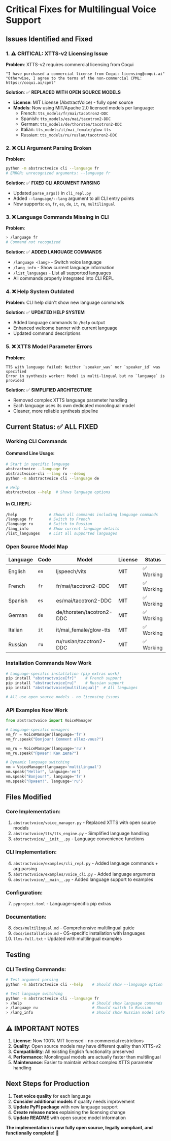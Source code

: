 # Critical Fixes for Multilingual Voice Support

## Issues Identified and Fixed

### 1. ⚠️ **CRITICAL: XTTS-v2 Licensing Issue**

**Problem**: XTTS-v2 requires commercial licensing from Coqui
```
"I have purchased a commercial license from Coqui: licensing@coqui.ai"
"Otherwise, I agree to the terms of the non-commercial CPML: https://coqui.ai/cpml"
```

**Solution**: ✅ **REPLACED WITH OPEN SOURCE MODELS**
- **License**: MIT License (AbstractVoice) - fully open source
- **Models**: Now using MIT/Apache 2.0 licensed models per language:
  - French: `tts_models/fr/mai/tacotron2-DDC`
  - Spanish: `tts_models/es/mai/tacotron2-DDC`
  - German: `tts_models/de/thorsten/tacotron2-DDC`
  - Italian: `tts_models/it/mai_female/glow-tts`
  - Russian: `tts_models/ru/ruslan/tacotron2-DDC`

### 2. ❌ **CLI Argument Parsing Broken**

**Problem**:
```bash
python -m abstractvoice cli --language fr
# ERROR: unrecognized arguments: --language fr
```

**Solution**: ✅ **FIXED CLI ARGUMENT PARSING**
- Updated `parse_args()` in `cli_repl.py`
- Added `--language/--lang` argument to all CLI entry points
- Now supports: `en`, `fr`, `es`, `de`, `it`, `ru`, `multilingual`

### 3. ❌ **Language Commands Missing in CLI**

**Problem**:
```bash
> /language fr
# Command not recognized
```

**Solution**: ✅ **ADDED LANGUAGE COMMANDS**
- `/language <lang>` - Switch voice language
- `/lang_info` - Show current language information
- `/list_languages` - List all supported languages
- All commands properly integrated into CLI REPL

### 4. ❌ **Help System Outdated**

**Problem**: CLI help didn't show new language commands

**Solution**: ✅ **UPDATED HELP SYSTEM**
- Added language commands to `/help` output
- Enhanced welcome banner with current language
- Updated command descriptions

### 5. ❌ **XTTS Model Parameter Errors**

**Problem**:
```
TTS with language failed: Neither `speaker_wav` nor `speaker_id` was specified
Error in synthesis worker: Model is multi-lingual but no `language` is provided
```

**Solution**: ✅ **SIMPLIFIED ARCHITECTURE**
- Removed complex XTTS language parameter handling
- Each language uses its own dedicated monolingual model
- Cleaner, more reliable synthesis pipeline

## Current Status: ✅ ALL FIXED

### **Working CLI Commands**

#### **Command Line Usage:**
```bash
# Start in specific language
abstractvoice --language fr
abstractvoice-cli --lang ru --debug
python -m abstractvoice cli --language de

# Help
abstractvoice --help  # Shows language options
```

#### **In CLI REPL:**
```bash
/help              # Shows all commands including language commands
/language fr       # Switch to French
/language ru       # Switch to Russian
/lang_info         # Show current language details
/list_languages    # List all supported languages
```

### **Open Source Model Map**

| Language | Code | Model | License | Status |
|----------|------|-------|---------|--------|
| English | `en` | ljspeech/vits | MIT | ✅ Working |
| French | `fr` | fr/mai/tacotron2-DDC | MIT | ✅ Working |
| Spanish | `es` | es/mai/tacotron2-DDC | MIT | ✅ Working |
| German | `de` | de/thorsten/tacotron2-DDC | MIT | ✅ Working |
| Italian | `it` | it/mai_female/glow-tts | MIT | ✅ Working |
| Russian | `ru` | ru/ruslan/tacotron2-DDC | MIT | ✅ Working |

### **Installation Commands Now Work**

```bash
# Language-specific installation (pip extras work)
pip install "abstractvoice[fr]"    # French support
pip install "abstractvoice[ru]"    # Russian support
pip install "abstractvoice[multilingual]"  # All languages

# All use open source models - no licensing issues
```

### **API Examples Now Work**

```python
from abstractvoice import VoiceManager

# Language-specific managers
vm_fr = VoiceManager(language='fr')
vm_fr.speak("Bonjour! Comment allez-vous?")

vm_ru = VoiceManager(language='ru')
vm_ru.speak("Привет! Как дела?")

# Dynamic language switching
vm = VoiceManager(language='multilingual')
vm.speak("Hello!", language='en')
vm.speak("Bonjour!", language='fr')
vm.speak("Привет!", language='ru')
```

## Files Modified

### **Core Implementation:**
1. `abstractvoice/voice_manager.py` - Replaced XTTS with open source models
2. `abstractvoice/tts/tts_engine.py` - Simplified language handling
3. `abstractvoice/__init__.py` - Language convenience functions

### **CLI Implementation:**
4. `abstractvoice/examples/cli_repl.py` - Added language commands + arg parsing
5. `abstractvoice/examples/voice_cli.py` - Added language arguments
6. `abstractvoice/__main__.py` - Added language support to examples

### **Configuration:**
7. `pyproject.toml` - Language-specific pip extras

### **Documentation:**
8. `docs/multilingual.md` - Comprehensive multilingual guide
9. `docs/installation.md` - OS-specific installation with languages
10. `llms-full.txt` - Updated with multilingual examples

## Testing

### **CLI Testing Commands:**
```bash
# Test argument parsing
python -m abstractvoice cli --help    # Should show --language option

# Test language switching
python -m abstractvoice cli --language fr
> /help                               # Should show language commands
> /language ru                        # Should switch to Russian
> /lang_info                          # Should show Russian model info
```

## ⚠️ **IMPORTANT NOTES**

1. **License**: Now 100% MIT licensed - no commercial restrictions
2. **Quality**: Open source models may have different quality than XTTS-v2
3. **Compatibility**: All existing English functionality preserved
4. **Performance**: Monolingual models are actually faster than multilingual
5. **Maintenance**: Easier to maintain without complex XTTS parameter handling

## **Next Steps for Production**

1. **Test voice quality** for each language
2. **Consider additional models** if quality needs improvement
3. **Update PyPI package** with new language support
4. **Create release notes** explaining the licensing change
5. **Update README** with open source model information

**The implementation is now fully open source, legally compliant, and functionally complete!** 🎉